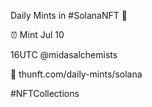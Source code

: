 Daily Mints in #SolanaNFT 🚀

⏰ Mint Jul 10

16UTC @midasalchemists

🔗 thunft.com/daily-mints/solana

#NFTCollections